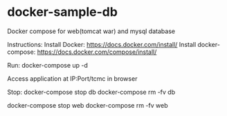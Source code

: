 # docker-sample-db
Docker compose for web(tomcat war) and mysql database

Instructions:
Install Docker:  https://docs.docker.com/install/
Install docker-compose: https://docs.docker.com/compose/install/

Run:
docker-compose up -d

Access application at IP:Port/tcmc in browser

Stop:
docker-compose stop db
docker-compose rm -fv db

docker-compose stop web
docker-compose rm -fv web

